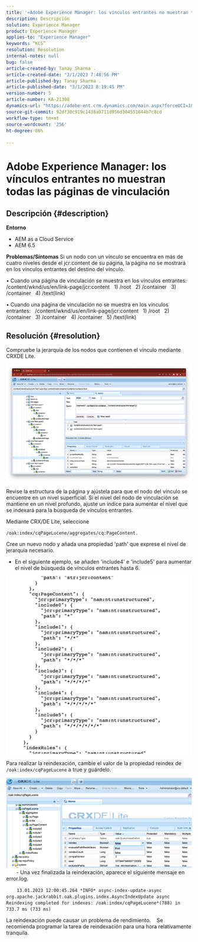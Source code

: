 ```yaml
---
title: '«Adobe Experience Manager: los vínculos entrantes no muestran todas las páginas de vinculación»'
description: Descripción
solution: Experience Manager
product: Experience Manager
applies-to: "Experience Manager"
keywords: “KCS”
resolution: Resolution
internal-notes: null
bug: false
article-created-by: Tanay Sharma .
article-created-date: "3/1/2023 7:48:56 PM"
article-published-by: Tanay Sharma .
article-published-date: "3/1/2023 8:19:45 PM"
version-number: 5
article-number: KA-21308
dynamics-url: "https://adobe-ent.crm.dynamics.com/main.aspx?forceUCI=1&pagetype=entityrecord&etn=knowledgearticle&id=558b5814-6ab8-ed11-83fe-6045bd0065f9"
source-git-commit: 92df30c919c1438a9711d956d304551644b7c8cd
workflow-type: tm+mt
source-wordcount: '256'
ht-degree: 86%

---
```


# Adobe Experience Manager: los vínculos entrantes no muestran todas las páginas de vinculación

## Descripción {#description}

<b>Entorno</b>
- AEM as a Cloud Service
- AEM 6.5



<b>Problemas/Síntomas</b>
Si un nodo con un vínculo se encuentra en más de cuatro niveles desde el jcr:content de su página, la página no se mostrará en los vínculos entrantes del destino del vínculo.

• Cuando una página de vinculación se muestra en los vínculos entrantes:
  /content/wknd/us/en/link-page/jcr:content
  1) /root
  2) /container
  3) /container
  4) /text(link)

• Cuando una página de vinculación no se muestra en los vínculos entrantes:
  /content/wknd/us/en/link-page/jcr:content
  1) /root
  2) /container
  3) /container
  4) /container
  5) /text(link)


## Resolución {#resolution}


Compruebe la jerarquía de los nodos que contienen el vínculo mediante CRXDE Lite.

![](assets/667a70ba-a39b-ed11-aad1-6045bd0065b6.png)

Revise la estructura de la página y ajústela para que el nodo del vínculo se encuentre en un nivel superficial.
Si el nivel del nodo de vinculación se mantiene en un nivel profundo, ajuste un índice para aumentar el nivel que se indexará para la búsqueda de vínculos entrantes.

Mediante CRX/DE Lite, seleccione


```
/oak:index/cqPageLucene/aggregates/cq:PageContent.
```

Cree un nuevo nodo y añada una propiedad &#39;path&#39; que exprese el nivel de jerarquía necesario.
- En el siguiente ejemplo, se añaden &#39;include4&#39; e &#39;include5&#39; para aumentar el nivel de búsqueda de vínculos entrantes hasta 6.

![](assets/72c18342-0e9e-ed11-aad1-6045bd0067ea.png)

Para realizar la reindexación, cambie el valor de la propiedad reindex de `/oak:index/cqPageLucene` a true y guárdelo.

![](assets/a4203d8b-0e9e-ed11-aad1-6045bd0067ea.png)
  
    - Una vez finalizada la reindexación, aparece el siguiente mensaje en error.log.

`    13.01.2023 12:00:45.264 *INFO* async-index-update-async org.apache.jackrabbit.oak.plugins.index.AsyncIndexUpdate async Reindexing completed for indexes: /oak:index/cqPageLucene*(788) in 733.7 ms (733 ms)`

La reindexación puede causar un problema de rendimiento.
   Se recomienda programar la tarea de reindexación para una hora relativamente tranquila.
